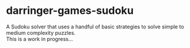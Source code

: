# darringer-games-sudoku

A Sudoku solver that uses a handful of basic strategies to solve simple to medium complexity puzzles.  
This is a work in progress...
